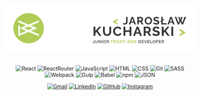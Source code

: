 <center>
<img src="https://raw.githubusercontent.com/jaroslaw91/jaroslaw91/master/img/jk_logo.png" style="padding-bottom:20px" />

![React](https://img.shields.io/badge/-REACT-black?style=for-the-badge&logo=React)
![ReactRouter](https://img.shields.io/badge/-REACTRouter-black?style=for-the-badge&logo=React-Router)
![JavaScript](https://img.shields.io/badge/-JavaScript-black?style=for-the-badge&logo=JavaScript)
![HTML](https://img.shields.io/badge/-HTML-black?style=for-the-badge&logo=HTML5)
![CSS](https://img.shields.io/badge/-CSS-black?style=for-the-badge&logo=CSS3)
![Git](https://img.shields.io/badge/-Git-black?style=for-the-badge&logo=Git)
![SASS](https://img.shields.io/badge/-SASS-black?style=for-the-badge&logo=SASS)
![Webpack](https://img.shields.io/badge/-Webpack-black?style=for-the-badge&logo=Webpack)
![Gulp](https://img.shields.io/badge/-Gulp-black?style=for-the-badge&logo=Gulp)
![Babel](https://img.shields.io/badge/-Babel-black?style=for-the-badge&logo=Babel)
![npm](https://img.shields.io/badge/-npm-black?style=for-the-badge&logo=npm)
![JSON](https://img.shields.io/badge/-JSON-black?style=for-the-badge&logo=JSON)

<a href="mailto:jaroslawkucharski91@gmail.com">![Gmail](https://img.shields.io/badge/-Gmail-black?style=for-the-badge&logo=Gmail)</a>
<a href="https://www.linkedin.com/in/jaros%C5%82aw-kucharski/">![LinkedIn](https://img.shields.io/badge/-LinkedIn-black?style=for-the-badge&logo=LinkedIn)</a>
<a href="https://github.com/jaroslaw91">![GitHub](https://img.shields.io/badge/-GitHub-black?style=for-the-badge&logo=GitHub)</a>
<a href="https://www.instagram.com/deathbassist_/">![Instagram](https://img.shields.io/badge/-Instagram-black?style=for-the-badge&logo=Instagram)</a>
</center>